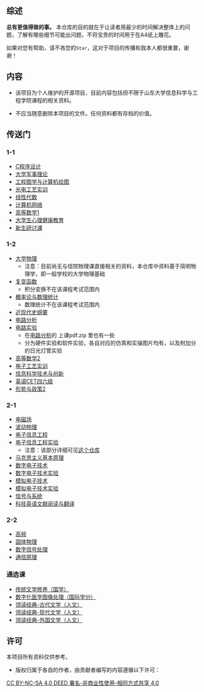 ## 综述

**总有更值得做的事。**
本仓库的目的就在于让读者用最少的时间解决整体上的问题，了解有哪些细节可能出问题，不将宝贵的时间用于在A4纸上雕花。

如果对您有帮助，请不吝您的``Star``，这对于项目的传播和我本人都很重要，谢谢！

## 内容

* 该项目为个人维护的开源项目，目前内容包括但不限于山东大学信息科学与工程学院课程的相关资料。

* 不应当随意删除本项目的文件。任何资料都有存档的价值。

## 传送门

### 1-1

* [C程序设计](./C语言)
* [大学军事理论](./军事理论)
* [工程图学与计算机绘图](./工程制图)
* [光电工艺实训](./光电工艺实训)
* [线性代数](./线性代数)
* [计算机网络](./计算机网络)
* [高等数学1](./高等数学)
* [大学生心理健康教育](./大学生心理健康)
* [新生研讨课](./新生研讨课)

### 1-2

* [大学物理](./大学物理)
  - 注意：目前尚无与信院物理课直接相关的资料，本仓库中资料基于简明物理学，即一般学校的大学物理基础
* [复变函数](./复变函数)
  - 积分变换不在该课程考试范围内
* [概率论与数理统计](./概率论)
  - 数理统计不在该课程考试范围内
* [近现代史纲要](./近现代史)
* [电路分析](./电路)
* [电路实验](./电路实验)
  - 在[电路分析](./电路)的 上课pdf.zip 里也有一些 
  - 分为硬件实验和软件实验，各自对应的仿真和实操图片均有，以及附加分的日光灯管实验
* [高等数学2](./高等数学)
* [电子工艺实训](./电子工艺实训)
* [信息科学技术与创新](./信息科学技术与创新)
* [英语CET四六级](./CET四六级)
* [形势与政策2](./形势与政策2)

### 2-1

* [电磁场](./电磁场与电磁波)
* [波动物理](./波动物理)
* [电子信息工程](./EECS)
* [电子信息工程实验](./EECS)
  * 注意：该部分详细可见[这个仓库](https://github.com/SkywalkerWei/EECS-CX_College-24fall)
* [马克思主义基本原理](./马克思主义基本原理)
* [数字电子技术](./数电)
* [数字电子技术实验](./数电实验)
* [模拟电子技术](./模电)
* [模拟电子技术实验](./模电实验)
* [信号与系统](./信号与系统)
* [科技英语文献阅读与翻译](./科技英语文献阅读与翻译)

### 2-2

* [高频](./高频电子线路)
* [固体物理](./固体物理)
* [数字信号处理](./数字信号处理)
* [通信原理](./通信原理)

### 通选课

* [传统文学修养（国学）](./传统文学修养)
* [数字化医学图像处理（国际学分）](./数字化医学图像处理)
* [领读经典-古代文学（人文）](./领读经典)
* [领读经典-现代文学（人文）](./领读经典)
* [领读经典-外国文学（人文）](./领读经典)

## 许可

本项目所有资料仅供参考。

* 版权归属于各自的作者，由贡献者编写的内容遵循以下许可：

[ CC BY-NC-SA 4.0 DEED 署名-非商业性使用-相同方式共享 4.0 ](https://creativecommons.org/licenses/by-nc-sa/4.0/)